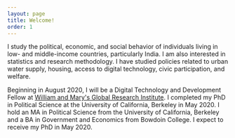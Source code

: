 ```yaml
---
layout: page
title: Welcome!
order: 1
---
```


<!-- Global site tag (gtag.js) - Google Analytics -->
<script async src="https://www.googletagmanager.com/gtag/js?id=UA-111923831-1"></script>
<script>
  window.dataLayer = window.dataLayer || [];
  function gtag(){dataLayer.push(arguments);}
  gtag('js', new Date());

  gtag('config', 'UA-111923831-1');
</script>


I study the political, economic, and social behavior of individuals living in low- and middle-income countries, particularly India. I am also interested in statistics and research methodology. I have studied policies related to urban water supply, housing, access to digital technology, civic participation, and welfare.

 Beginning in August 2020, I will be a Digital Technology and Development Fellow at [William and Mary's Global Research Institute](https://www.wm.edu/offices/global-research/). I completed my PhD in Political Science at the University of California, Berkeley in May 2020. I hold an MA in Political Science from the University of California, Berkeley and a BA in Government and Economics from Bowdoin College. I expect to receive my PhD in May 2020. 

